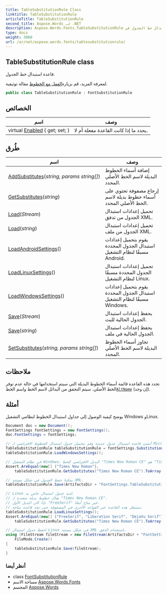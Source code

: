 ```yaml
---
title: TableSubstitutionRule Class
linktitle: TableSubstitutionRule
articleTitle: TableSubstitutionRule
second_title: Aspose.Words لـ .NET
description: Aspose.Words.Fonts.TableSubstitutionRule فصل. قاعدة استبدال خط الجدول في C#.
type: docs
weight: 3060
url: /ar/net/aspose.words.fonts/tablesubstitutionrule/
---
```

## TableSubstitutionRule class

قاعدة استبدال خط الجدول.

لمعرفة المزيد، قم بزيارة[العمل مع الخطوط](https://docs.aspose.com/words/net/working-with-fonts/) مقالة توثيقية.

```csharp
public class TableSubstitutionRule : FontSubstitutionRule
```

## الخصائص

| اسم | وصف |
| --- | --- |
| virtual [Enabled](../../aspose.words.fonts/fontsubstitutionrule/enabled/) { get; set; } | يحدد ما إذا كانت القاعدة مفعلة أم لا. |

## طُرق

| اسم | وصف |
| --- | --- |
| [AddSubstitutes](../../aspose.words.fonts/tablesubstitutionrule/addsubstitutes/)(*string, params string[]*) | إضافة أسماء الخطوط البديلة لاسم الخط الأصلي المحدد. |
| [GetSubstitutes](../../aspose.words.fonts/tablesubstitutionrule/getsubstitutes/)(*string*) | إرجاع مصفوفة تحتوي على أسماء خطوط بديلة لاسم الخط الأصلي المحدد. |
| [Load](../../aspose.words.fonts/tablesubstitutionrule/load/#load)(*Stream*) | تحميل إعدادات استبدال الجدول من تدفق XML. |
| [Load](../../aspose.words.fonts/tablesubstitutionrule/load/#load_1)(*string*) | تحميل إعدادات استبدال الجدول من ملف XML. |
| [LoadAndroidSettings](../../aspose.words.fonts/tablesubstitutionrule/loadandroidsettings/)() | يقوم بتحميل إعدادات استبدال الجدول المحددة مسبقًا لنظام التشغيل Android. |
| [LoadLinuxSettings](../../aspose.words.fonts/tablesubstitutionrule/loadlinuxsettings/)() | تحميل إعدادات استبدال الجدول المحددة مسبقًا لنظام التشغيل Linux. |
| [LoadWindowsSettings](../../aspose.words.fonts/tablesubstitutionrule/loadwindowssettings/)() | يقوم بتحميل إعدادات استبدال الجدول المحددة مسبقًا لنظام التشغيل Windows. |
| [Save](../../aspose.words.fonts/tablesubstitutionrule/save/#save)(*Stream*) | يحفظ إعدادات استبدال الجدول الحالية للبث. |
| [Save](../../aspose.words.fonts/tablesubstitutionrule/save/#save_1)(*string*) | يحفظ إعدادات استبدال الجدول الحالية في ملف. |
| [SetSubstitutes](../../aspose.words.fonts/tablesubstitutionrule/setsubstitutes/)(*string, params string[]*) | تجاوز أسماء الخطوط البديلة لاسم الخط الأصلي المحدد. |

## ملاحظات

تحدد هذه القاعدة قائمة أسماء الخطوط البديلة التي سيتم استخدامها في حالة عدم توفر الخط الأصلي. سيتم التحقق من البدائل لاسم الخط واسم الخط[`AltName`](../fontinfo/altname/) (إن وجد).

## أمثلة

يوضح كيفية الوصول إلى جداول استبدال الخطوط لنظامي التشغيل Windows وLinux.

```csharp
Document doc = new Document();
FontSettings fontSettings = new FontSettings();
doc.FontSettings = fontSettings;

// أنشئ قاعدة استبدال جدول جديدة وقم بتحميل جدول استبدال الخطوط الافتراضي لـ Microsoft Windows.
TableSubstitutionRule tableSubstitutionRule = fontSettings.SubstitutionSettings.TableSubstitution;
tableSubstitutionRule.LoadWindowsSettings();

// في نظام التشغيل Windows، البديل الافتراضي للخط "Times New Roman CE" هو "Times New Roman".
Assert.AreEqual(new[] {"Times New Roman"},
    tableSubstitutionRule.GetSubstitutes("Times New Roman CE").ToArray());

// يمكننا حفظ الجدول في شكل مستند XML.
tableSubstitutionRule.Save(ArtifactsDir + "FontSettings.TableSubstitutionRule.Windows.xml");

// Linux لديه جدول استبدال خاص به.
// هناك خطوط بديلة متعددة لـ "Times New Roman CE".
// إذا كان البديل الأول، "FreeSerif" غير متاح أيضًا،
// ستنتقل هذه القاعدة عبر القواعد الأخرى في المصفوفة حتى تجد قاعدة متاحة.
tableSubstitutionRule.LoadLinuxSettings();
Assert.AreEqual(new[] {"FreeSerif", "Liberation Serif", "DejaVu Serif"},
    tableSubstitutionRule.GetSubstitutes("Times New Roman CE").ToArray());

// احفظ جدول استبدال Linux في شكل مستند XML باستخدام الدفق.
using (FileStream fileStream = new FileStream(ArtifactsDir + "FontSettings.TableSubstitutionRule.Linux.xml",
    FileMode.Create))
{
    tableSubstitutionRule.Save(fileStream);
}
```

### أنظر أيضا

* class [FontSubstitutionRule](../fontsubstitutionrule/)
* مساحة الاسم [Aspose.Words.Fonts](../../aspose.words.fonts/)
* المجسم [Aspose.Words](../../)
